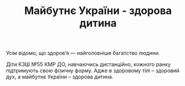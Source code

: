 ﻿---
title: Майбутнє України - здорова дитина
---

Усім відомо, що здоров’я — найголовніше багатство людини.

Діти КЗШ №55 КМР ДО, навчаючись дистанційно, кожного ранку підтримують свою фізичну форму. Адже в здоровому тілі – здоровий дух, а майбутнє України – здорова дитина.

<youtube id="WZFt0SzATyc"></youtube>
